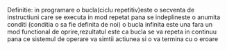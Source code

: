 Definitie:
in programare o bucla(ciclu repetitiv)este o secventa de instructiuni care se executa in mod repetat pana se indeplineste o anumita conditi
(conditia o sa fie definita de noi)
o bucla infinita este una fara un mod functional  de oprire,rezultatul este ca bucla se va repeta in continuu pana ce sistemul de operare va simtii actiunea si o va termina cu o eroare

